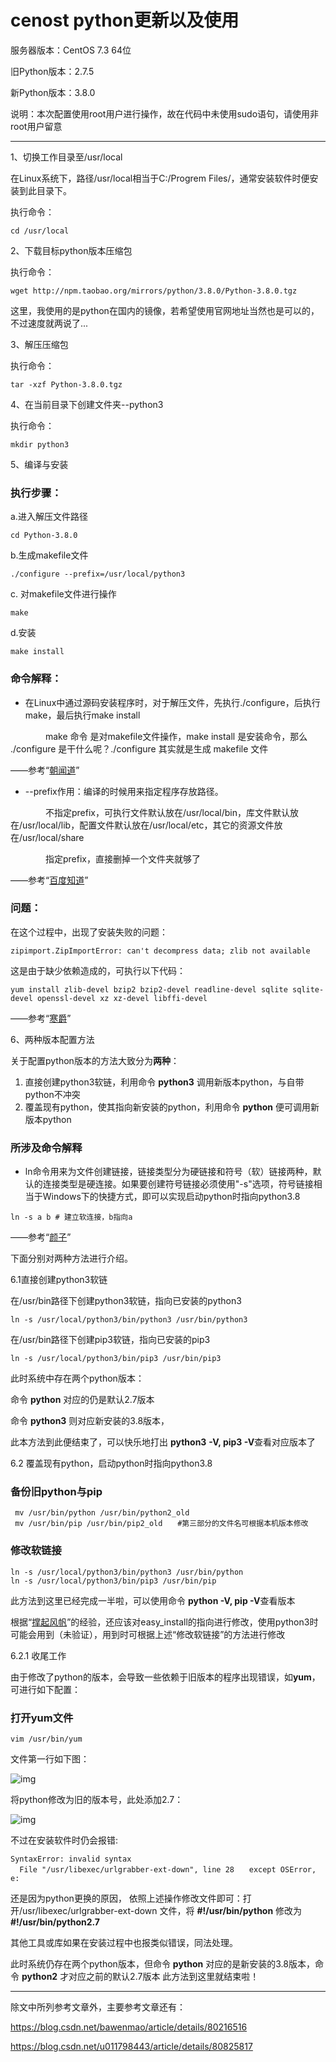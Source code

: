 # cenost python更新以及使用

服务器版本：CentOS 7.3 64位

旧Python版本：2.7.5

新Python版本：3.8.0

说明：本次配置使用root用户进行操作，故在代码中未使用sudo语句，请使用非root用户留意

------

 1、切换工作目录至/usr/local

在Linux系统下，路径/usr/local相当于C:/Progrem Files/，通常安装软件时便安装到此目录下。

执行命令：

```
cd /usr/local
```

2、下载目标python版本压缩包

执行命令：

```
wget http://npm.taobao.org/mirrors/python/3.8.0/Python-3.8.0.tgz
```

这里，我使用的是python在国内的镜像，若希望使用官网地址当然也是可以的，不过速度就两说了...

3、解压压缩包

执行命令：

```
tar -xzf Python-3.8.0.tgz
```

4、在当前目录下创建文件夹--python3

执行命令：

```
mkdir python3
```

5、编译与安装

### **执行步骤：**

a.进入解压文件路径

```
cd Python-3.8.0
```

b.生成makefile文件

```
./configure --prefix=/usr/local/python3
```

c. 对makefile文件进行操作

```
make
```

d.安装

```
make install
```

### **命令解释：**

- 在Linux中通过源码安装程序时，对于解压文件，先执行./configure，后执行make，最后执行make install

　　　　make 命令 是对makefile文件操作，make install 是安装命令，那么 ./configure 是干什么呢？./configure 其实就是生成 makefile 文件

——参考“[朝闻道](https://www.cnblogs.com/findumars/p/8206930.html)”

- --prefix作用：编译的时候用来指定程序存放路径。

　　　　不指定prefix，可执行文件默认放在/usr/local/bin，库文件默认放在/usr/local/lib，配置文件默认放在/usr/local/etc，其它的资源文件放在/usr/local/share

　　　　指定prefix，直接删掉一个文件夹就够了

——参考“[百度知道](https://zhidao.baidu.com/question/535223201.html)”

### 问题：

在这个过程中，出现了安装失败的问题：

```
zipimport.ZipImportError: can't decompress data; zlib not available
```

这是由于缺少依赖造成的，可执行以下代码：

```
yum install zlib-devel bzip2 bzip2-devel readline-devel sqlite sqlite-devel openssl-devel xz xz-devel libffi-devel
```

——参考“[寒爵](https://www.cnblogs.com/Jimc/p/10218062.html)”

6、两种版本配置方法

关于配置python版本的方法大致分为**两种**：

1. 直接创建python3软链，利用命令 **python3** 调用新版本python，与自带python不冲突
2. 覆盖现有python，使其指向新安装的python，利用命令 **python** 便可调用新版本python

### 所涉及命令解释

- ln命令用来为文件创建链接，链接类型分为硬链接和符号（软）链接两种，默认的连接类型是硬连接。如果要创建符号链接必须使用"-s"选项，符号链接相当于Windows下的快捷方式，即可以实现启动python时指向python3.8

```
ln -s a b # 建立软连接，b指向a
```

——参考“[颜子](https://www.cnblogs.com/newcolor/p/8194027.html)”

下面分别对两种方法进行介绍。

6.1直接创建python3软链

在/usr/bin路径下创建python3软链，指向已安装的python3

```
ln -s /usr/local/python3/bin/python3 /usr/bin/python3
```

在/usr/bin路径下创建pip3软链，指向已安装的pip3

```
ln -s /usr/local/python3/bin/pip3 /usr/bin/pip3
```

此时系统中存在两个python版本：

命令 **python** 对应的仍是默认2.7版本

命令 **python3** 则对应新安装的3.8版本，

此本方法到此便结束了，可以快乐地打出 **python3** **-V, pip3 -V**查看对应版本了

6.2 覆盖现有python，启动python时指向python3.8

### 备份旧python与pip

```
 mv /usr/bin/python /usr/bin/python2_old
 mv /usr/bin/pip /usr/bin/pip2_old　　#第三部分的文件名可根据本机版本修改
```

### 修改软链接

```
ln -s /usr/local/python3/bin/python3 /usr/bin/python
ln -s /usr/local/python3/bin/pip3 /usr/bin/pip
```

此方法到这里已经完成一半啦，可以使用命令 **python -V, pip -V**查看版本

根据“[撑起风帆](https://blog.csdn.net/u011244708/article/details/82915006)”的经验，还应该对easy_install的指向进行修改，使用python3时可能会用到（未验证），用到时可根据上述“修改软链接”的方法进行修改

6.2.1 收尾工作

由于修改了python的版本，会导致一些依赖于旧版本的程序出现错误，如**yum**，可进行如下配置：

### 打开yum文件

```
vim /usr/bin/yum
```

文件第一行如下图：

![img](https://img2018.cnblogs.com/blog/1849542/201910/1849542-20191027175633589-1793925683.png)

 将python修改为旧的版本号，此处添加2.7：

![img](https://img2018.cnblogs.com/blog/1849542/201910/1849542-20191027175723072-1647453815.png)

 不过在安装软件时仍会报错:

```
SyntaxError: invalid syntax
  File "/usr/libexec/urlgrabber-ext-down", line 28　　except OSError, e:
```

还是因为python更换的原因， 依照上述操作修改文件即可：打开/usr/libexec/urlgrabber-ext-down 文件，将 **#!/usr/bin/python**  修改为 **#!/usr/bin/python2.7**  

其他工具或库如果在安装过程中也报类似错误，同法处理。

此时系统仍存在两个python版本，但命令 **python** 对应的是新安装的3.8版本，命令 **python2** 才对应之前的默认2.7版本
此方法到这里就结束啦！

------

 除文中所列参考文章外，主要参考文章还有：

https://blog.csdn.net/bawenmao/article/details/80216516

https://blog.csdn.net/u011798443/article/details/80825817